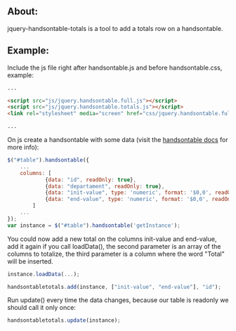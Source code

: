 ## About:

jquery-handsontable-totals is a tool to add a totals row on a handsontable.

## Example:

Include the js file right after handsontable.js and before handsontable.css, example:

``` html
...

<script src="js/jquery.handsontable.full.js"></script>
<script src="js/jquery.handsontable.totals.js"></script>
<link rel="stylesheet" media="screen" href="css/jquery.handsontable.full.css">

...
```

On js create a handsontable with some data (visit the [handsontable docs](https://github.com/warpech/jquery-handsontable/wiki/Options#constructor-options) for more info):

``` javascript
$("#table").handsontable({
    ...
    columns: [
            {data: "id", readOnly: true},
            {data: "departament", readOnly: true},
            {data: "init-value", type: 'numeric', format: '$0,0', readOnly: true}
            {data: "end-value", type: 'numeric', format: '$0,0', readOnly: true}
        ]
    ...
});
var instance = $("#table").handsontable('getInstance');
```

You could now add a new total on the columns init-value and end-value, add it again if you call loadData(),
the second parameter is an array of the columns to totalize, the third parameter is a column where the word "Total" will be inserted.

``` javascript
instance.loadData(...);

handsontabletotals.add(instance, ["init-value", "end-value"], "id");
```

Run update() every time the data changes, because our table is readonly we should call it only once:

``` javascript
handsontabletotals.update(instance);
```
